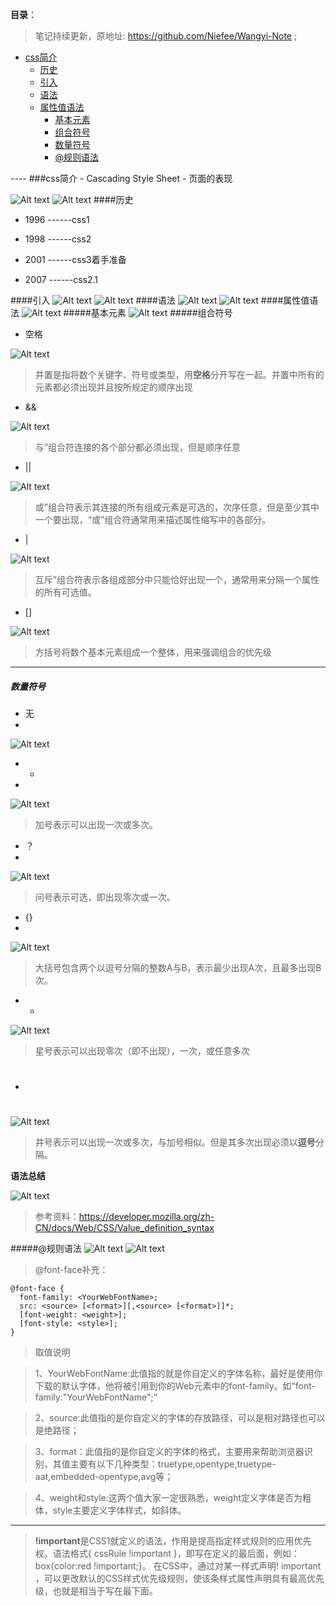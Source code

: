 **目录**：

>笔记持续更新，原地址: https://github.com/Niefee/Wangyi-Note ;


<ul>
<li><a href="#css简介">css简介</a><ul>
<li><a href="#历史">历史</a></li>
<li><a href="#引入">引入</a></li>
<li><a href="#语法">语法</a></li>
<li><a href="#属性值语法">属性值语法</a><ul>
<li><a href="#基本元素">基本元素</a></li>
<li><a href="#组合符号">组合符号</a></li>
<li><a href="#数量符号">数量符号</a></li>
<li><a href="#规则语法">@规则语法</a></li>
</ul>
</li>
</ul>
</li>
</ul>
----
###css简介
 - Cascading Style Sheet
 - 页面的表现

![Alt text](img/1433122209950.png)
![Alt text](img/1433122229789.png)
####历史
 - 1996 ------css1
 - 1998 ------css2

 - 2001 ------css3着手准备
 - 2007 ------css2.1

####引入
![Alt text](img/1433122600386.png)
![Alt text](img/1433122653344.png)
####语法
![Alt text](img/1433122774514.png)
![Alt text](img/1433122837916.png)
####属性值语法
![Alt text](img/1433122899928.png)
#####基本元素
![Alt text](img/1433123004910.png)
#####组合符号
 - 空格
 
![Alt text](img/1433123070967.png)
>并置是指将数个关键字、符号或类型，用**空格**分开写在一起。并置中所有的元素都必须出现并且按所规定的顺序出现

 - &&


![Alt text](img/1433123139662.png)
>与”组合符连接的各个部分都必须出现，但是顺序任意

 - ||
 

![Alt text](img/1433123185066.png)
>或”组合符表示其连接的所有组成元素是可选的，次序任意，但是至少其中一个要出现，“或”组合符通常用来描述属性缩写中的各部分。

 - |
 

![Alt text](img/1433123259728.png)
>互斥”组合符表示各组成部分中只能恰好出现一个，通常用来分隔一个属性的所有可选值。

 - []
 

 ![Alt text](img/1433123386643.png)
>方括号将数个基本元素组成一个整体，用来强调组合的优先级


----------

##### 数量符号
 - 无
 - 
 
![Alt text](img/1433123477224.png)

 - +
 - 
 
![Alt text](img/1433123511905.png)
>加号表示可以出现一次或多次。
>
 - ？
 - 
 
![Alt text](img/1433123553482.png)
>问号表示可选，即出现零次或一次。

- {}
- 

![Alt text](img/1433123598220.png)
>大括号包含两个以逗号分隔的整数A与B，表示最少出现A次，且最多出现B次。


 - *


![Alt text](img/1433123633816.png)
>星号表示可以出现零次（即不出现），一次，或任意多次

 - #


![Alt text](img/1433123691279.png)
>井号表示可以出现一次或多次，与加号相似。但是其多次出现必须以**逗号**分隔。

**语法总结**

![Alt text](img/1433126596150.png)
>参考资料：https://developer.mozilla.org/zh-CN/docs/Web/CSS/Value_definition_syntax

#####@规则语法
![Alt text](img/1433125377404.png)
![Alt text](img/1433125462617.png)

>@font-face补充：

    @font-face {
      font-family: <YourWebFontName>;
      src: <source> [<format>][,<source> [<format>]]*;
      [font-weight: <weight>];
      [font-style: <style>];
    }

>取值说明

>1、YourWebFontName:此值指的就是你自定义的字体名称，最好是使用你下载的默认字体，他将被引用到你的Web元素中的font-family。如“font-family:"YourWebFontName";”

>2、source:此值指的是你自定义的字体的存放路径，可以是相对路径也可以是绝路径；

>3、format：此值指的是你自定义的字体的格式，主要用来帮助浏览器识别，其值主要有以下几种类型：truetype,opentype,truetype-aat,embedded-opentype,avg等；

>4、weight和style:这两个值大家一定很熟悉，weight定义字体是否为粗体，style主要定义字体样式，如斜体。 

---

>**!important**是CSS1就定义的语法，作用是提高指定样式规则的应用优先权。语法格式{ cssRule !important }，即写在定义的最后面，例如：box{color:red !important;}。
在CSS中，通过对某一样式声明! important ，可以更改默认的CSS样式优先级规则，使该条样式属性声明具有最高优先级，也就是相当于写在最下面。
